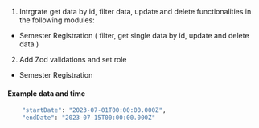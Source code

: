 1. Intrgrate get data by id, filter data, update and delete functionalities in the following modules:

- Semester Registration ( filter, get single data by id, update and delete data )

2. Add Zod validations and set role

- Semester Registration

#### Example data and time

```bash
    "startDate": "2023-07-01T00:00:00.000Z",
    "endDate": "2023-07-15T00:00:00.000Z"
```
